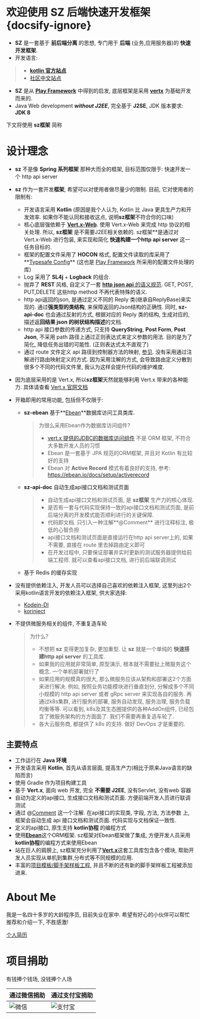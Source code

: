 # 欢迎使用 SZ 后端快速开发框架 {docsify-ignore}

* **SZ** 是一套基于 **前后端分离** 的思想, 专门用于 **后端** (业务,应用服务器)的 **快速开发框架**.
* 开发语言:
> * **[kotlin 官方站点](https://kotlinlang.org/)**
> * [社区中文站点](https://www.kotlincn.net/)

* **SZ** 是从 **[Play Framework](https://www.playframework.com/)** 中得到的启发, 底层框架是采用 **[vertx](https://vertx.io/)** 为基础开发而来的.  
* Java Web development _**without J2EE**_, 完全基于 **J2SE**, JDK 版本要求: **JDK 8**

下文将使用 **sz框架** 简称 


# 设计理念

* **sz** 不是像 **Spring 系列框架** 那种大而全的框架, 目标范围仅限于: 快速开发一个 http api server

* **sz** 作为一套开发**框架**, 希望可以对使用者做尽量少的限制. 目前, 它对使用者的限制有:

  * 开发语言采用 **Kotlin** (原因是我个人认为, Kotlin 比 Java 更具生产力和开发效率. 如果你不能认同和接收这点, 说明**sz框架**不符合你的口味)
  * 核心底层强依赖于 [**Vert.x-Web**](https://vertx.io/docs/vertx-web/kotlin/). 使用 Vert.x-Web 来完成 http 协议的相关处理. 所以, **sz框架** 是不需要J2EE相关依赖的. sz框架**是通过对 Vert.x-Web 进行包装, 来实现和简化 **快速构建一个http api server** 这一任务目标的.
  * 框架的配置文件采用了 **HOCON** 格式, 配置文件读取的库采用了**[Typesafe Config](https://github.com/lightbend/config)** (这也是 [Play Framework](https://www.playframework.com/) 所采用的配置文件处理的库)
  * Log 采用了 **SL4j** + **Logback** 的组合.
  * 抛弃了 **REST** 风格, 自定义了一套 [**http json api** 的语义规范](http://loveinshenzhen.github.io/#/sz_framework/json_api_spec). GET, POST, PUT,DELETE 这些http method 不再代表特殊的语义. 
  * http api返回的json, 是通过定义不同的 Reply 类(继承自ReplyBase)来实现的. 通过**强类型的类结构**, 来保障返回的Json结构的正确性. 同时,  **sz-api-doc** 也会通过反射的方式, 根据对应的 Reply 类的结构, 生成对应的, 描述返**回结果 json 的树状结构描述**的文档.
  * http api 接口参数的传递方式, 只支持 **QueryString**, **Post Form**, **Post Json**, 不采用 path 路径上通过正则表达式来定义参数的用法. 目的是为了简化, 降低任务出错的可能性. (正则表达式太不直观了)
  * 通过 route 文件定义 api 路径到控制器方法的映射, [参见](http://loveinshenzhen.github.io/#/sz_framework/http_route). 没有采用通过注解进行路由映射定义的方式. 因为采用注解的方式, 会导致路由定义分散到很多个不同的代码文件里, 我认为这样会提升代码的维护难度.

* 因为底层采用的是 Vert.x, 所以**sz框架**天然就能够利用 Vert.x 带来的各种能力. 具体请查看 [Vert.x 官网文档](https://vertx.io/docs/)

* 开箱即用的常用功能, 包括但不仅限于:

  * **sz-ebean** 基于**[Ebean](https://ebean.io/)**数据库访问工具类库.

    > 为很么采用Ebean作为数据库访问组件?
    >
    > * [vert.x 提供的JDBC的数据库访问组件](https://vertx.io/docs/#data_access) 不是 ORM 框架, 不符合大多数开发人员的习惯
    > * Ebean 是一套基于 JPA 规范的ORM框架, 并且对 Kotlin 有比较好的支持
    > * Ebean 对 **Active Record** 模式有着良好的支持, 参考: https://ebean.io/docs/setup/activerecord

  * **sz-api-doc** 自动生成api接口文档和测试页面

    > * 自动生成api接口文档和测试页面, 是 **sz框架** 生产力的核心体现.
    > * 是否有一套与代码实现保持一致的api接口文档和测试页面, 是前后端分离的开发模式能否顺利进行的关键保障.
    > * 代码即文档. 只引入一种注解**@Comment** 进行注释标注, 极低的心智负担
    > * api接口文档和测试页面是直接运行在http api server上的, 如果不需要, 直接在 route 里去掉路由定义即可
    > * 在开发过程中, 只要保证部署并实时更新的测试服务器提供给前端工程师. 就可以查看api接口文档, 进行前后端联调测试

  * 基于 Redis 的缓存实现

* 没有提供依赖注入, 开发人员可以选择自己喜欢的依赖注入框架, 这里列出2个采用kotlin语言开发的依赖注入框架, 供大家选择:

  * [Kodein-DI](https://github.com/Kodein-Framework/Kodein-DI)
  * [korinject](https://github.com/korlibs/korinject)

* 不提供微服务相关的组件, 不重复造车轮

  > 为什么?
  >
  > * 不想把 **sz** 变得更加复杂, 更加重型. 让 **sz** 就是一个单纯的 **快速搭建http api server** 的工具库.
  > * 如果我的应用就非常简单, 原型演示, 根本就不需要扯上微服务这个概念. 一个单机部署就行了
  > * 如果应用的规模真的很大, 那么微服务应该从架构和部署这2个方面来进行解决. 例如, 按照业务功能模块进行垂直划分, 分解成多个不同小规模的 http api server 或者 gRpc server 来实现各自的服务. 再通过k8s集群, 进行服务的部署, 服务自动发现, 服务治理, 服务负载均衡等等. 可以看到, k8s及其生态圈提供的各种AddOn组件, 已经包含了微服务架构的方方面面了. 我们不需要再重复造车轮了. 
  > * 各大云服务商, 都提供了 k8s 的支持. 做好 DevOps 才是重要的.

## 主要特点

* 工作运行在 **Java 环境**
* 开发语言采用 **Kotlin**, 首先从语言层面, 提高生产力(相比于原来Java语言的缺陷而言)
* 使用 Gradle 作为项目构建工具
* 基于 **Vert.x**, 面向 web 开发, 完全 **不需要 J2EE**, 没有Servlet, 没有web 容器
* 自动为定义的api接口, 生成接口文档和测试页面. 方便前端开发人员进行联调测试
* 通过 @[Comment](https://www.v2ex.com/member/Comment) 这一个注解. 在api接口的实现类, 字段, 方法, 方法参数 上, 框架会自动生成 api 接口文档和测试页面. 代码实现与文档保证一致性.
* 定义的api接口, 原生支持 **kotlin协程** 的编程方式
* 使用[**Ebean**](https://ebean.io/)这个ORM框架. sz框架对Ebean框架做了集成, 方便开发人员采用**kotlin协程**的编程方式来使用Ebean
* 站在巨人的肩膀上, sz框架充分利用了[**Vert.x**](https://vertx.io/docs/)这套工具库包含各个模块, 帮助开发人员实现从单机到集群,分布式等不同规模的应用.
* 丰富的[项目模板/脚手架样板工程](https://github.com/LoveInShenZhen/ProjectTemplates), 并且不断的还有新的脚手架样板工程被添加进来.



# About Me

我是一名四十多岁的大龄程序员, 目前失业在家中. 希望有好心的小伙伴可以帮忙推荐和介绍一下, 不胜感激!

[个人简历](https://kklongming.github.io/resume/longming_2020.pdf)

# 项目捐助

有钱捧个钱场, 没钱捧个人场

| 通过微信捐助                                                 | 通过支付宝捐助                                               |
| ------------------------------------------------------------ | ------------------------------------------------------------ |
| ![微信](https://kklongming.github.io/res/images/wechat_donate.png) | ![支付宝](https://kklongming.github.io/res/images/alipay_donate.png) |



